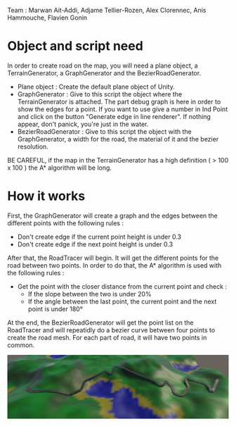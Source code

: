 Team : Marwan Ait-Addi, Adjame Tellier-Rozen, Alex Clorennec, Anis Hammouche, Flavien Gonin

# Object and script need

In order to create road on the map, you will need a plane object, a TerrainGenerator, a GraphGenerator and the BezierRoadGenerator.

- Plane object : Create the default plane object of Unity.
- GraphGenerator : Give to this script the object where the TerrainGenerator is attached. The part debug graph is here in order to show the edges for a point. If you want to use give a number in Ind Point and click on the button "Generate edge in line renderer". If nothing appear, don't panick, you're just in the water.
- BezierRoadGenerator : Give to this script the object with the GraphGenerator, a width for the road, the material of it and the bezier resolution. 

BE CAREFUL, if the map in the TerrainGenerator has a high definition ( > 100 x 100 ) the A* algorithm will be long.

# How it works

First, the GraphGenerator will create a graph and the edges between the different points with the following rules :
- Don't create edge if the current point height is under 0.3
- Don't create edge if the next point height is under 0.3

After that, the RoadTracer will begin. It will get the different points for the road between two points. In order to do that, the A* algorithm is used with the following rules :
- Get the point with the closer distance from the current point and check :
    - If the slope between the two is under 20% 
    - If the angle between the last point, the current point and the next point is under 180°

At the end, the BezierRoadGenerator will get the point list on the RoadTracer and will repeatidly do a bezier curve between four points to create the road mesh. For each part of road, it will have two points in common.

![imageRoad.png](./Assets/Images/imageRoad.png)
